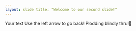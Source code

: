 ```yaml
--- 
layout: slide title: "Welcome to our second slide!" 
---
```

 Your text Use the left arrow to go back!
Plodding blindly thru!🤣
